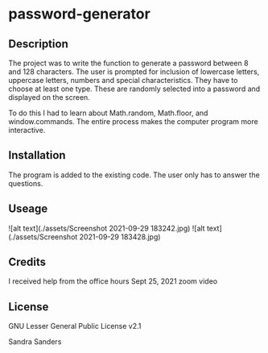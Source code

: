 # password-generator

## Description
The project was to write the function to generate a password between 8 and 128 characters. The user is prompted for inclusion of lowercase letters, uppercase letters, numbers and special characteristics. They have to choose at least one type. These are randomly selected into a password and displayed on the screen. 

To do this I had to learn about Math.random, Math.floor, and window.commands. The entire process makes the computer program more interactive.

## Installation
The program is added to the existing code. The user only has to answer the questions.

## Useage
![alt text](./assets/Screenshot 2021-09-29 183242.jpg)
![alt text](./assets/Screenshot 2021-09-29 183428.jpg)
## Credits
I received help from the office hours Sept 25, 2021 zoom video

## License 
GNU Lesser General Public License v2.1

Sandra Sanders